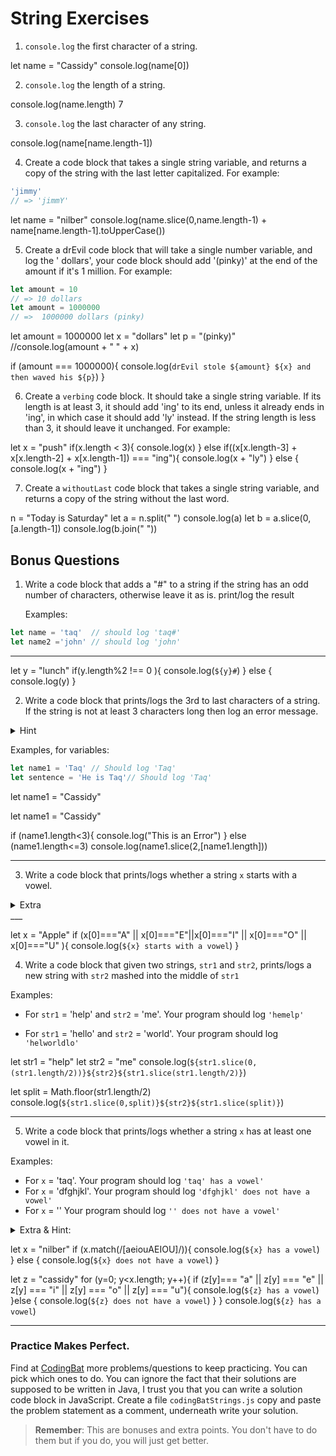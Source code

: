 # String Exercises

1. `console.log` the first character of a string.

let name = "Cassidy"
console.log(name[0])

2. `console.log` the length of a string.

console.log(name.length)
7

3. `console.log` the last character of any string. 

console.log(name[name.length-1])

4. Create a code block that takes a single string variable, and returns a copy of the string with the last letter capitalized. For example:

```js
'jimmy'
// => 'jimmY'
```

let name = "nilber"
console.log(name.slice(0,name.length-1) + name[name.length-1].toUpperCase())


5. Create a drEvil code block that will take a single number variable, and log the '<variableAmount> dollars',
your code block should add '(pinky)' at the end of the amount if it's 1 million. For example:

```js
let amount = 10
// => 10 dollars
let amount = 1000000
// =>  1000000 dollars (pinky)
```

let amount = 1000000
let x = "dollars"
let p = "(pinky)"
//console.log(amount + " " + x)

if (amount === 1000000){
    console.log(`drEvil stole ${amount} ${x} and then waved his ${p}`)
}

6. Create a `verbing` code block. It should take a single string variable. If its length is at least 3, it should add 'ing' to its end, unless it already ends in 'ing', in which case it should add 'ly' instead. If the string length is less than 3, it should leave it unchanged. 
For example:

<!-- ```js
verbing('box')
// => 'boxing'
verbing('train')
// => 'training'
verbing('swimming')
// =>  'swimmingly'
verbing('go')
// =>  'go'
``` -->

let x = "push"
if(x.length < 3){
console.log(x)
} else if((x[x.length-3] + x[x.length-2] + x[x.length-1]) === "ing"){
  console.log(x + "ly")
} else {
  console.log(x + "ing")
}




7. Create a `withoutLast` code block that takes a single string variable, and returns a copy of the string without the last word.

n = "Today is Saturday"
let a = n.split(" ")
console.log(a)
let b = a.slice(0,[a.length-1])
console.log(b.join(" "))


## Bonus Questions

1. Write a code block that adds a "#" to a string if the string has an odd number of characters, otherwise leave it as is.
print/log the result

    Examples:

  ```js
  let name = 'taq'  // should log 'taq#'
  let name2 ='john' // should log 'john'
  ```
___

let y = "lunch"
if(y.length%2 !== 0 ){
  console.log(`${y}#`)
} else {
  console.log(y)
}

2. Write a code block that prints/logs the 3rd to last characters of a string.
If the string is not at least 3 characters long then log an error message.
<details>
    <summary>
        Hint
    </summary>
    It should work for strings of any length. 
</details>

Examples, for variables: 
```js
let name1 = 'Taq' // Should log 'Taq'
let sentence = 'He is Taq'// Should log 'Taq'
```
let  name1 = "Cassidy"

let name1 = "Cassidy"

if (name1.length<3){
  console.log("This is an Error")
} else (name1.length<=3)
  console.log(name1.slice(2,[name1.length]))


___

3. Write a code block that prints/logs whether a string `x` starts with a vowel.
<details>
  <summary>
    Extra
  </summary>

  Make it [case insensitive](https://en.wikipedia.org/wiki/Case_sensitivity)

</details>
___

let x = "Apple"
if (x[0]==="A" || x[0]==="E"||x[0]==="I" || x[0]==="O" || x[0]==="U" ){
  console.log(`${x} starts with a vowel`)
}


4. Write a code block that given two strings, `str1` and `str2`, prints/logs a new string with `str2` mashed into the middle of `str1`

Examples:

  - For `str1` = 'help' and `str2` = 'me'. Your program should log `'hemelp'`

   - For `str1` = 'hello' and `str2` = 'world'. Your program should log `'helworldlo'`

let str1 = "help"
let str2 = "me"
console.log(`${str1.slice(0,(str1.length/2))}${str2}${str1.slice(str1.length/2)}`)

let split = Math.floor(str1.length/2)
console.log(`${str1.slice(0,split)}${str2}${str1.slice(split)}`)
___



5. Write a code block that prints/logs whether a string `x` has at least one vowel in it.

Examples:
  - For `x` = 'taq'. Your program should log `'taq' has a vowel'`
  - For `x` = 'dfghjkl'. Your program should log `'dfghjkl' does not have a vowel'`
  - For `x` = '' Your program should log `'' does not have a vowel'`

<details>
  <summary>
    Extra & Hint:
  </summary>
  
  - **Hint**: Abstain from using loops. Explore string methods.

  - **Extra**: Make it [case insensitive](https://en.wikipedia.org/wiki/Case_sensitivity). So that for `x` = 'TAQ' it should log 
  `'TAQ' has a vowel`
</details>

let x = "nilber"
if (x.match(/[aeiouAEIOU]/)){
  console.log(`${x} has a vowel`)
} else {
  console.log(`${x} does not have a vowel`)
}

let z = "cassidy"
for (y=0; y<x.length; y++){
  if (z[y]=== "a" || z[y] === "e" || z[y] === "i" || z[y] === "o" || z[y] === "u"){
  console.log(`${z} has a vowel`)
 }else {
    console.log(`${z} does not have a vowel`)
  }
} console.log(`${z} has a vowel`)




___

### Practice Makes Perfect.
Find at [CodingBat](https://codingbat.com/java/String-1) more problems/questions to keep practicing. You can pick which ones to do. You can ignore the fact that their solutions are supposed to be written in Java, I trust you that you can write a solution code block in JavaScript. Create a file `codingBatStrings.js` copy and paste the problem statement as a comment, underneath write your solution.

> **Remember**: This are bonuses and extra points. You don't have to do them but if you do, you will just get better.

